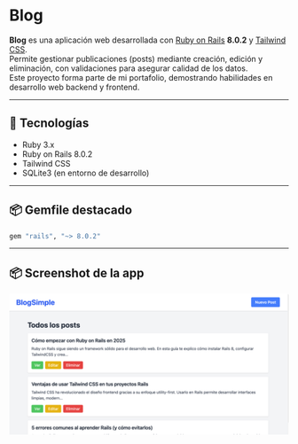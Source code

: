 # Blog

**Blog** es una aplicación web desarrollada con [Ruby on Rails](https://rubyonrails.org/) **8.0.2** y [Tailwind CSS](https://tailwindcss.com/).  
Permite gestionar publicaciones (posts) mediante creación, edición y eliminación, con validaciones para asegurar calidad de los datos.  
Este proyecto forma parte de mi portafolio, demostrando habilidades en desarrollo web backend y frontend.

---

## 🚀 Tecnologías

- Ruby 3.x
- Ruby on Rails 8.0.2
- Tailwind CSS
- SQLite3 (en entorno de desarrollo)

---

## 📦 Gemfile destacado

```ruby
gem "rails", "~> 8.0.2"
```
---


## 📦 Screenshot de la app

![Blog Screenshot](./app_screenshot.png)
